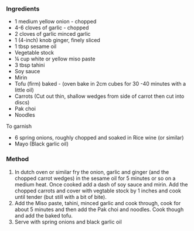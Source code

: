 ### Ingredients

* 1 medium yellow onion - chopped
* 4-6 cloves of garlic - chopped
* 2 cloves of garlic minced garlic
* 1 (4-inch) knob ginger, finely sliced
* 1 tbsp sesame oil
* Vegetable stock
* ¼ cup white or yellow miso paste
* 3 tbsp tahini
* Soy sauce
* Mirin
* Tofu (firm) baked - (oven bake in 2cm cubes for 30 -40 minutes with a little oil)
* Carrots (Cut out thin, shallow wedges from side of carrot then cut into discs)
* Pak choi
* Noodles

To garnish

* 6 spring onions, roughly chopped and soaked in Rice wine (or similar)
* Mayo (Black garlic oil)

### Method

1. In dutch oven or similar fry the onion, garlic and ginger (and the chopped carrot wedges) in the sesame oil for 5 minutes or so on a medium heat. Once cooked add a dash of soy sauce and mirin. Add the chopped carrots and cover with vegtable stock by 1 inches and cook until tender (but still with a bit of bite). 
2. Add the Miso paste, tahini, minced garlic and cook through, cook for about 5 minutes and then add the Pak choi and noodles. Cook though and add the baked tofu. 
3. Serve with spring onions and black garlic oil